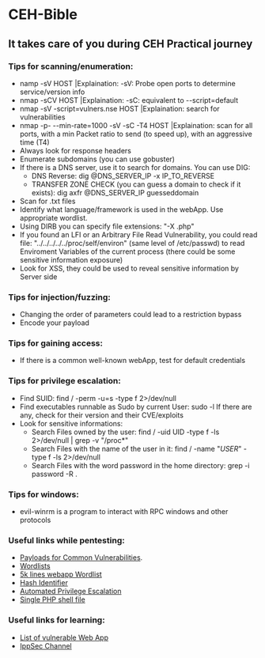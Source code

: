 # CEH-Bible
## It takes care of you during CEH Practical journey


### Tips for scanning/enumeration:
+ namp -sV HOST |Explaination: -sV: Probe open ports to determine service/version info
+ nmap -sCV HOST |Explaination: -sC: equivalent to --script=default
+ nmap -sV -script=vulners.nse HOST |Explaination: search for vulnerabilities
+ nmap -p- --min-rate=1000 -sV -sC -T4 HOST |Explaination: scan for all ports, with a min Packet ratio to send (to speed up), with an aggressive time (T4)
+ Always look for response headers
+ Enumerate subdomains (you can use gobuster)
+ If there is a DNS server, use it to search for domains. You can use DIG:
    +  DNS Reverse: dig @DNS_SERVER_IP -x IP_TO_REVERSE
    +  TRANSFER ZONE CHECK (you can guess a domain to check if it exists): dig axfr @DNS_SERVER_IP guesseddomain
+ Scan for .txt files
+ Identify what language/framework is used in the webApp. Use appropriate wordlist.
+ Using DIRB you can specify file extensions: "-X .php"
+ If you found an LFI or an Arbitrary File Read Vulnerability, you could read file: "../../../../../proc/self/environ" (same level of /etc/passwd) to read Enviroment Variables of the current process (there could be some sensitive information exposure)
+ Look for XSS, they could be used to reveal sensitive information by Server side

### Tips for injection/fuzzing:
+ Changing the order of parameters could lead to a restriction bypass
+ Encode your payload

### Tips for gaining access:
+ If there is a common well-known webApp, test for default credentials

### Tips for privilege escalation:
+ Find SUID: find / -perm -u=s -type f 2>/dev/null
+ Find executables runnable as Sudo by current User: sudo -l
  If there are any, check for their version and their CVE/exploits
+ Look for sensitive informations:
    + Search Files owned by the user: find / -uid UID -type f -ls 2>/dev/null | grep -v "/proc*"
    + Search Files with the name of the user in it: find / -name "*USER*" -type f -ls 2>/dev/null
    + Search Files with the word password in the home directory: grep -i password -R . 


### Tips for windows:
+ evil-winrm is a program to interact with RPC windows and other protocols

### Useful links while pentesting:
+ [Payloads for Common Vulnerabilities](https://github.com/swisskyrepo/PayloadsAllTheThings/tree/master).
+ [Wordlists](https://github.com/danielmiessler/SecLists)
+ [5k lines webapp Wordlist](https://github.com/Bo0oM/fuzz.txt/blob/master/fuzz.txt#L5329)
+ [Hash Identifier](https://hashes.com/en/tools/hash_identifier)
+ [Automated Privilege Escalation](https://github.com/carlospolop/PEASS-ng)
+ [Single PHP shell file](https://github.com/flozz/p0wny-shell)

### Useful links for learning:
+ [List of vulnerable Web App](https://www.theprohack.com/p/web-hacking-practice-list-of-vulnerable.html)
+ [IppSec Channel](https://www.youtube.com/@ippsec/featured)

